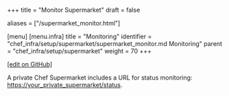 +++
title = "Monitor Supermarket"
draft = false

aliases = ["/supermarket_monitor.html"]

[menu]
  [menu.infra]
    title = "Monitoring"
    identifier = "chef_infra/setup/supermarket/supermarket_monitor.md Monitoring"
    parent = "chef_infra/setup/supermarket"
    weight = 70
+++

[\[edit on GitHub\]](https://github.com/chef/chef-web-docs/blob/master/content/supermarket_monitor.md)

A private Chef Supermarket includes a URL for status monitoring:
<https://your_private_supermarket/status>.
